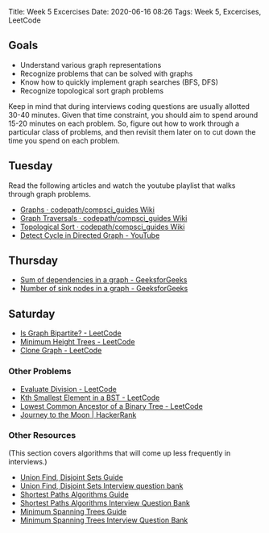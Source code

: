 Title: Week 5 Excercises
Date: 2020-06-16 08:26
Tags: Week 5, Excercises, LeetCode

## Goals

- Understand various graph representations
- Recognize problems that can be solved with graphs
- Know how to quickly implement graph searches (BFS, DFS)
- Recognize topological sort graph problems

Keep in mind that during interviews coding questions are usually allotted 30-40 minutes. Given that time constraint, you should aim to spend around 15-20 minutes on each problem. So, figure out how to work through a particular class of problems, and then revisit them later on to cut down the time you spend on each problem.

## Tuesday
Read the following articles and watch the youtube playlist that walks through graph problems.

* [Graphs · codepath/compsci_guides Wiki](https://github.com/codepath/compsci_guides/wiki/Graphs)
* [Graph Traversals · codepath/compsci_guides Wiki](https://github.com/codepath/compsci_guides/wiki/Graph-Traversals)
* [Topological Sort · codepath/compsci_guides Wiki](https://github.com/codepath/compsci_guides/wiki/Topological-Sort)
* [Detect Cycle in Directed Graph - YouTube](https://www.youtube.com/playlist?list=PL7zKQzeqjecKpXlM9hd_jA-9PZ6EZGzd0)

## Thursday
* [Sum of dependencies in a graph - GeeksforGeeks](https://www.geeksforgeeks.org/sum-dependencies-graph/)
* [Number of sink nodes in a graph - GeeksforGeeks](https://www.geeksforgeeks.org/number-sink-nodes-graph/)

## Saturday 
* [Is Graph Bipartite? - LeetCode](https://leetcode.com/problems/is-graph-bipartite/description/)
* [Minimum Height Trees - LeetCode](https://leetcode.com/problems/minimum-height-trees/description/)
* [Clone Graph - LeetCode](https://leetcode.com/problems/clone-graph/description/)

### Other Problems

* [Evaluate Division - LeetCode](https://leetcode.com/problems/evaluate-division/description/)
* [Kth Smallest Element in a BST - LeetCode](https://leetcode.com/problems/kth-smallest-element-in-a-bst/description/)
* [Lowest Common Ancestor of a Binary Tree - LeetCode](https://leetcode.com/problems/lowest-common-ancestor-of-a-binary-tree/description/)
* [Journey to the Moon | HackerRank](https://www.hackerrank.com/challenges/journey-to-the-moon/problem)

### Other Resources 
(This section covers algorithms that will come up less frequently in interviews.)
- [Union Find, Disjoint Sets Guide](https://www.hackerearth.com/practice/notes/disjoint-set-union-union-find/)
- [Union Find, Disjoint Sets Interview question bank](https://leetcode.com/tag/union-find/)
- [Shortest Paths Algorithms Guide](https://www.hackerearth.com/practice/algorithms/graphs/shortest-path-algorithms/tutorial/)
- [Shortest Paths Algorithms Interview Question Bank](https://www.hackerearth.com/practice/algorithms/graphs/shortest-path-algorithms/practice-problems/)
- [Minimum Spanning Trees Guide](https://www.hackerearth.com/practice/algorithms/graphs/minimum-spanning-tree/tutorial/)
- [Minimum Spanning Trees Interview Question Bank](https://www.hackerearth.com/practice/algorithms/graphs/minimum-spanning-tree/practice-problems/)

